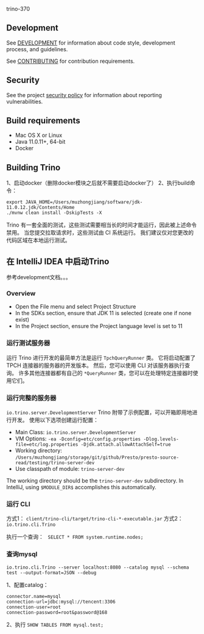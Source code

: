 trino-370

## Development

See [DEVELOPMENT](.github/DEVELOPMENT.md) for information about code style,
development process, and guidelines.

See [CONTRIBUTING](.github/CONTRIBUTING.md) for contribution requirements.

## Security

See the project [security policy](.github/SECURITY.md) for
information about reporting vulnerabilities.

## Build requirements

* Mac OS X or Linux
* Java 11.0.11+, 64-bit
* Docker

## Building Trino

1、启动docker（删除docker模块之后就不需要启动docker了）
2、执行build命令：
```shell
export JAVA_HOME=/Users/muzhongjiang/software/jdk-11.0.12.jdk/Contents/Home
./mvnw clean install -DskipTests -X
```

Trino 有一套全面的测试，这些测试需要相当长的时间才能运行，因此被上述命令禁用。 
当您提交拉取请求时，这些测试由 CI 系统运行。 我们建议仅对您更改的代码区域在本地运行测试。

## 在 IntelliJ IDEA 中启动Trino
参考development文档。。。

### Overview

* Open the File menu and select Project Structure
* In the SDKs section, ensure that JDK 11 is selected (create one if none exist)
* In the Project section, ensure the Project language level is set to 11

### 运行测试服务器   
运行 Trino 进行开发的最简单方法是运行 `TpchQueryRunner` 类。 它将启动配置了 TPCH 连接器的服务器的开发版本。 
然后，您可以使用 CLI 对该服务器执行查询。 许多其他连接器都有自己的 `*QueryRunner` 类，您可以在处理特定连接器时使用它们。



### 运行完整的服务器   
`io.trino.server.DevelopmentServer`
Trino 附带了示例配置，可以开箱即用地进行开发。 使用以下选项创建运行配置：

* Main Class: `io.trino.server.DevelopmentServer`
* VM Options: `-ea -Dconfig=etc/config.properties -Dlog.levels-file=etc/log.properties -Djdk.attach.allowAttachSelf=true`
* Working directory: `/Users/muzhongjiang/storage/git/github/Presto/presto-source-read/testing/trino-server-dev`
* Use classpath of module: `trino-server-dev`

The working directory should be the `trino-server-dev` subdirectory. In
IntelliJ, using `$MODULE_DIR$` accomplishes this automatically.


### 运行 CLI

方式1： 
    `client/trino-cli/target/trino-cli-*-executable.jar`
方式2：
    `io.trino.cli.Trino`

执行一个查询：
   ` SELECT * FROM system.runtime.nodes;`


### 查询mysql  
`io.trino.cli.Trino --server localhost:8080 --catalog mysql --schema test --output-format=JSON --debug`

1、配置catalog：
```properties
connector.name=mysql
connection-url=jdbc:mysql://tencent:3306
connection-user=root
connection-password=root&password@168
```
2、执行 `SHOW TABLES FROM mysql.test;`



